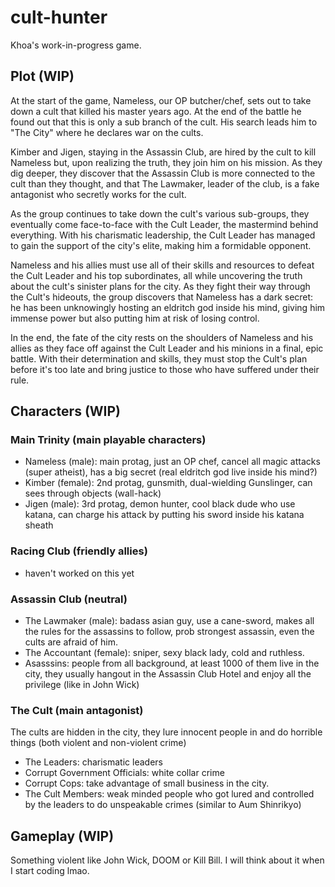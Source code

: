 # cult-hunter
Khoa's work-in-progress game.

## Plot (WIP)

At the start of the game, Nameless, our OP butcher/chef, sets out to take down a cult that killed his master years ago. At the end of the battle he found out that this is only a sub branch of the cult. His search leads him to "The City" where he declares war on the cults.

Kimber and Jigen, staying in the Assassin Club, are hired by the cult to kill Nameless but, upon realizing the truth, they join him on his mission. As they dig deeper, they discover that the Assassin Club is more connected to the cult than they thought, and that The Lawmaker, leader of the club, is a fake antagonist who secretly works for the cult.

As the group continues to take down the cult's various sub-groups, they eventually come face-to-face with the Cult Leader, the mastermind behind everything. With his charismatic leadership, the Cult Leader has managed to gain the support of the city's elite, making him a formidable opponent.

Nameless and his allies must use all of their skills and resources to defeat the Cult Leader and his top subordinates, all while uncovering the truth about the cult's sinister plans for the city. As they fight their way through the Cult's hideouts, the group discovers that Nameless has a dark secret: he has been unknowingly hosting an eldritch god inside his mind, giving him immense power but also putting him at risk of losing control.

In the end, the fate of the city rests on the shoulders of Nameless and his allies as they face off against the Cult Leader and his minions in a final, epic battle. With their determination and skills, they must stop the Cult's plan before it's too late and bring justice to those who have suffered under their rule.

## Characters (WIP)

### Main Trinity (main playable characters)
- Nameless (male): main protag, just an OP chef, cancel all magic attacks (super atheist), has a big secret (real eldritch god live inside his mind?)
- Kimber (female): 2nd protag, gunsmith, dual-wielding Gunslinger, can sees through objects (wall-hack)
- Jigen (male): 3rd protag, demon hunter, cool black dude who use katana, can charge his attack by putting his sword inside his katana sheath 

### Racing Club (friendly allies)
- haven't worked on this yet

### Assassin Club (neutral)
- The Lawmaker (male): badass asian guy, use a cane-sword, makes all the rules for the assassins to follow, prob strongest assassin, even the cults are afraid of him.
- The Accountant (female): sniper, sexy black lady, cold and ruthless.
- Asasssins: people from all background, at least 1000 of them live in the city, they usually hangout in the Assassin Club Hotel and enjoy all the privilege (like in John Wick)

### The Cult (main antagonist)
The cults are hidden in the city, they lure innocent people in and do horrible things (both violent and non-violent crime)
- The Leaders: charismatic leaders
- Corrupt Government Officials: white collar crime
- Corrupt Cops: take advantage of small business in the city.
- The Cult Members: weak minded people who got lured and controlled by the leaders to do unspeakable crimes (similar to Aum Shinrikyo)

## Gameplay (WIP)
Something violent like John Wick, DOOM or Kill Bill. I will think about it when I start coding lmao.


